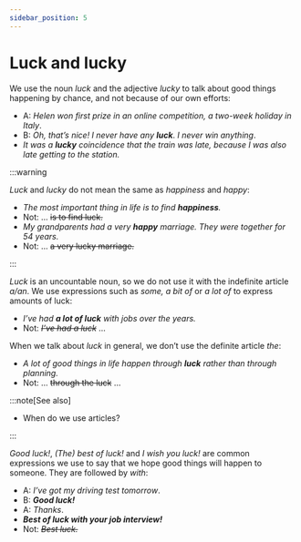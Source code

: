 ```yaml
---
sidebar_position: 5
---
```


# Luck and lucky

We use the noun *luck* and the adjective *lucky* to talk about good things happening by chance, and not because of our own efforts:

- A: *Helen won first prize in an online competition, a two-week holiday in Italy*.
- B: *Oh, that’s nice! I never have any* ***luck***. *I never win anything*.
- *It was a **lucky** coincidence that the train was late, because I was also late getting to the station.*

:::warning

*Luck* and *lucky* do not mean the same as *happiness* and *happy*:

- *The most important thing in life is to find **happiness**.*
- Not: … ~~is to find luck.~~
- *My grandparents had a very **happy** marriage. They were together for 54 years.*
- Not: … ~~a very lucky marriage.~~

:::

*Luck* is an uncountable noun, so we do not use it with the indefinite article *a/an*. We use expressions such as *some, a bit of* or *a lot of* to express amounts of luck:

- *I’ve had **a lot of luck** with jobs over the years.*
- Not: *~~I’ve had a luck~~* …

When we talk about *luck* in general, we don’t use the definite article *the*:

- *A lot of good things in life happen through **luck** rather than through planning.*
- Not: … ~~through the luck~~ …

:::note[See also]

- When do we use articles?

:::

*Good luck!*, *(The) best of luck!* and *I wish you luck!* are common expressions we use to say that we hope good things will happen to someone. They are followed by *with*:

- A: *I’ve got my driving test tomorrow*.
- B: ***Good luck!***
- A: *Thanks*.
- ***Best of luck with your job interview!***
- Not: *~~Best luck.~~*
